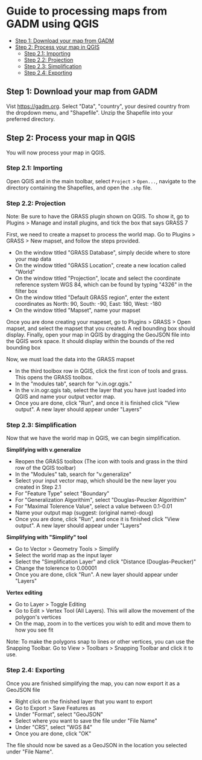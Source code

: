 # Guide to processing maps from GADM using QGIS

- [Step 1: Download your map from GADM](#step-1-download-your-map-from-gadm)
- [Step 2: Process your map in QGIS](#step-2-process-your-map-in-qgis)
  * [Step 2.1: Importing](#step-21-importing)
  * [Step 2.2: Projection](#step-22-projection)
  * [Step 2.3: Simplification](#step-23-simplification)
  * [Step 2.4: Exporting](#step-24-exporting)

## Step 1: Download your map from GADM
Vist https://gadm.org. Select "Data", "country", your desired country from the dropdown menu, and "Shapefile". Unzip the Shapefile into your preferred directory.

## Step 2: Process your map in QGIS
You will now process your map in QGIS.

### Step 2.1: Importing
Open QGIS and in the main toolbar, select `Project` > `Open...`, navigate to the directory containing the Shapefiles, and open the `.shp` file.

### Step 2.2: Projection
Note: Be sure to have the GRASS plugin shown on QGIS. To show it, go to Plugins > Manage and install plugins, and tick the box that says GRASS 7

First, we need to create a mapset to process the world map. 
Go to Plugins > GRASS > New mapset, and follow the steps provided. 

- On the window titled "GRASS Database", simply decide where to store your map data
- On the window titled "GRASS Location", create a new location called "World"
- On the window titled "Projection", locate and select the coordinate reference system WGS 84, which can be found by typing "4326" in the filter box
- On the window titled "Default GRASS region", enter the extent coordinates as North: 90, South: -90, East: 180, West: -180
- On the window titled "Mapset", name your mapset

Once you are done creating your mapeset, go to Plugins > GRASS > Open mapset, and select the mapset that you created. A red bounding box should display.
Finally, open your map in QGIS by dragging the GeoJSON file into the QGIS work space. It should display within the bounds of the red bounding box

Now, we must load the data into the GRASS mapset

- In the third toolbox row in QGIS, click the first icon of tools and grass. This opens the GRASS toolbox.
- In the "modules tab", search for "v.in.ogr.qgis."
- In the v.in.ogr.qgis tab, select the layer that you have just loaded into QGIS and name your output vector map. 
- Once you are done, click "Run", and once it is finished click "View output". A new layer should appear under "Layers"

### Step 2.3: Simplification
Now that we have the world map in QGIS, we can begin simplification. 

**Simplifying with v.generalize**

- Reopen the GRASS toolbox (The icon with tools and grass in the third row of the QGIS toolbar)
- In the "Modules" tab, search for "v.generalize"
- Select your input vector map, which should be the new layer you created in Step 2.1
- For "Feature Type" select "Boundary"
- For "Generalization Algorithim", select "Douglas-Peucker Algorithim"
- For "Maximal Tolerence Value", select a value between 0.1-0.01
- Name your output map (suggest: (original name)-doug)
- Once you are done, click "Run", and once it is finished click "View output". A new layer should appear under "Layers"

**Simplifying with "Simplify" tool**

- Go to Vector > Geometry Tools > Simplify
- Select the world map as the input layer
- Select the "Simplification Layer" and click "Distance (Douglas-Peucker)"
- Change the tolerence to 0.00001
- Once you are done, click "Run". A new layer should appear under "Layers"

**Vertex editing**

- Go to Layer > Toggle Editing
- Go to Edit > Vertex Tool (All Layers). This will allow the movement of the polygon's vertices
- On the map, zoom in to the vertices you wish to edit and move them to how you see fit

Note: To make the polygons snap to lines or other vertices, you can use the Snapping Toolbar. Go to View > Toolbars > Snapping Toolbar and click it to use.

### Step 2.4: Exporting
Once you are finished simplifying the map, you can now export it as a GeoJSON file

- Right click on the finished layer that you want to export
- Go to Export > Save Features as
- Under "Format", select "GeoJSON"
- Select where you want to save the file under "File Name"
- Under "CRS", select "WGS 84"
- Once you are done, click "OK"

The file should now be saved as a GeoJSON in the location you selected under "File Name".
